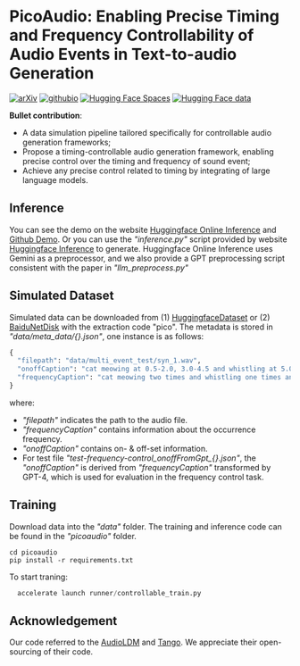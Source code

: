 # PicoAudio: Enabling Precise Timing and Frequency Controllability of Audio Events in Text-to-audio Generation
[![arXiv](https://img.shields.io/badge/arXiv-2407.02869v2-brightgreen.svg?style=flat-square)](https://arxiv.org/abs/2407.02869v2)
[![githubio](https://img.shields.io/badge/GitHub.io-Audio_Samples-blue?logo=Github&style=flat-square)](https://zeyuxie29.github.io/PicoAudio.github.io/)
[![Hugging Face Spaces](https://img.shields.io/badge/%F0%9F%A4%97%20Hugging%20Face-Spaces-blue)](https://huggingface.co/spaces/ZeyuXie/PicoAudio)
[![Hugging Face data](https://img.shields.io/badge/%F0%9F%A4%97%20Hugging%20Face-Dataset-blue)](https://huggingface.co/datasets/ZeyuXie/PicoAudio)

**Bullet contribution**:
* A data simulation pipeline tailored specifically for controllable audio generation frameworks;
* Propose a timing-controllable audio generation framework, enabling precise control over the timing and frequency of sound event;
* Achieve any precise control related to timing by integrating of large language models.
  
## Inference
You can see the demo on the website [Huggingface Online Inference](https://huggingface.co/spaces/ZeyuXie/PicoAudio) and [Github Demo](https://zeyuxie29.github.io/PicoAudio.github.io).
Or you can use the *"inference.py"* script provided by website [Huggingface Inference](https://huggingface.co/spaces/ZeyuXie/PicoAudio/tree/main) to generate.
Huggingface Online Inference uses Gemini as a preprocessor, and we also provide a GPT preprocessing script consistent with the paper in *"llm_preprocess.py"*
<!--
<[GoogleDrive](https://drive.google.com/file/d/1oez7kzFFhqU9JZQhqJdDshXrRQczBmlp/view?usp=sharing) 
-->
## Simulated Dataset
Simulated data can be downloaded from (1) [HuggingfaceDataset](https://huggingface.co/datasets/ZeyuXie/PicoAudio/tree/main) or (2) [BaiduNetDisk](https://pan.baidu.com/s/1rGrcjtQCEYFpr3o6y9wI8Q?pwd=pico) with the extraction code "pico". 
The metadata is stored in *"data/meta_data/{}.json"*, one instance is as follows:
```python
{
  "filepath": "data/multi_event_test/syn_1.wav",
  "onoffCaption": "cat meowing at 0.5-2.0, 3.0-4.5 and whistling at 5.0-6.5 and explosion at 7.0-8.0, 8.5-9.5",
  "frequencyCaption": "cat meowing two times and whistling one times and explosion two times"
}
```
where:
* *"filepath"* indicates the path to the audio file.  
* *"frequencyCaption"* contains information about the occurrence frequency.
* *"onoffCaption"* contains on- & off-set information.
* For test file *"test-frequency-control_onoffFromGpt_{}.json"*, the *"onoffCaption"* is derived from *"frequencyCaption"* transformed by GPT-4, which is used for evaluation in the frequency control task.

## Training 
Download data into the *"data"* folder. 
The training and inference code can be found in the *"picoaudio"* folder.
```shell
cd picoaudio
pip install -r requirements.txt
```
To start traning:
```python
  accelerate launch runner/controllable_train.py
```

## Acknowledgement
Our code referred to the [AudioLDM](https://github.com/haoheliu/AudioLDM) and [Tango](https://github.com/declare-lab/tango). We appreciate their open-sourcing of their code.

<!--
### Hi there 👋
**PicoAudio/PicoAudio** is a ✨ _special_ ✨ repository because its `README.md` (this file) appears on your GitHub profile.

Here are some ideas to get you started:

- 🔭 I’m currently working on ...
- 🌱 I’m currently learning ...
- 👯 I’m looking to collaborate on ...
- 🤔 I’m looking for help with ...
- 💬 Ask me about ...
- 📫 How to reach me: ...
- 😄 Pronouns: ...
- ⚡ Fun fact: ...
-->
